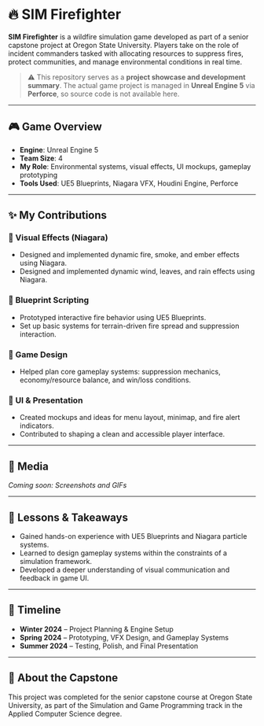 # 🔥 SIM Firefighter

**SIM Firefighter** is a wildfire simulation game developed as part of a senior capstone project at Oregon State University. Players take on the role of incident commanders tasked with allocating resources to suppress fires, protect communities, and manage environmental conditions in real time.

> ⚠️ This repository serves as a **project showcase and development summary**. The actual game project is managed in **Unreal Engine 5** via **Perforce**, so source code is not available here.

---

## 🎮 Game Overview

- **Engine**: Unreal Engine 5  
- **Team Size**: 4  
- **My Role**: Environmental systems, visual effects, UI mockups, gameplay prototyping  
- **Tools Used**: UE5 Blueprints, Niagara VFX, Houdini Engine, Perforce  

---

## ✨ My Contributions

### 🔹 Visual Effects (Niagara)
- Designed and implemented dynamic fire, smoke, and ember effects using Niagara.
- Designed and implemented dynamic wind, leaves, and rain effects using Niagara.

### 🔹 Blueprint Scripting
- Prototyped interactive fire behavior using UE5 Blueprints.
- Set up basic systems for terrain-driven fire spread and suppression interaction.

### 🔹 Game Design
- Helped plan core gameplay systems: suppression mechanics, economy/resource balance, and win/loss conditions.

### 🔹 UI & Presentation
- Created mockups and ideas for menu layout, minimap, and fire alert indicators.
- Contributed to shaping a clean and accessible player interface.

---

## 📸 Media

*Coming soon: Screenshots and GIFs*

---

## 🧠 Lessons & Takeaways

- Gained hands-on experience with UE5 Blueprints and Niagara particle systems.
- Learned to design gameplay systems within the constraints of a simulation framework.
- Developed a deeper understanding of visual communication and feedback in game UI.

---

## 📅 Timeline

- **Winter 2024** – Project Planning & Engine Setup  
- **Spring 2024** – Prototyping, VFX Design, and Gameplay Systems  
- **Summer 2024** – Testing, Polish, and Final Presentation

---

## 📍 About the Capstone

This project was completed for the senior capstone course at Oregon State University, as part of the Simulation and Game Programming track in the Applied Computer Science degree.

